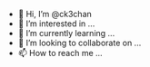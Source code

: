 - 👋 Hi, I’m @ck3chan
- 👀 I’m interested in ...
- 🌱 I’m currently learning ...
- 💞️ I’m looking to collaborate on ...
- 📫 How to reach me ...

<!---
ck3chan/ck3chan is a ✨ special ✨ repository because its `README.md` (this file) appears on your GitHub profile.
You can click the Preview link to take a look at your changes.
--->

